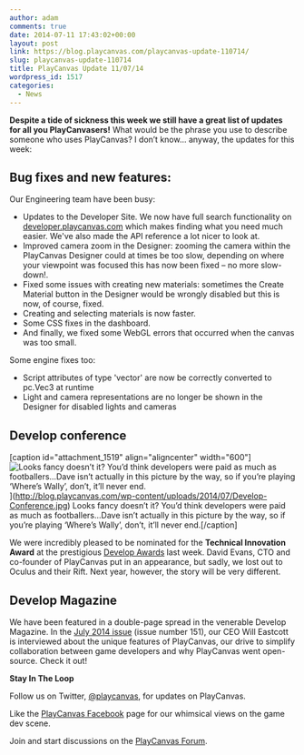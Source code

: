 ```yaml
---
author: adam
comments: true
date: 2014-07-11 17:43:02+00:00
layout: post
link: https://blog.playcanvas.com/playcanvas-update-110714/
slug: playcanvas-update-110714
title: PlayCanvas Update 11/07/14
wordpress_id: 1517
categories:
  - News
---
```


**Despite a tide of sickness this week we still have a great list of updates for all you PlayCanvasers!** What would be the phrase you use to describe someone who uses PlayCanvas? I don’t know... anyway, the updates for this week:

## **Bug fixes and new features:**

Our Engineering team have been busy:

- Updates to the Developer Site. We now have full search functionality on [developer.playcanvas.com](https://developer.playcanvas.com) which makes finding what you need much easier. We've also made the API reference a lot nicer to look at.
- Improved camera zoom in the Designer: zooming the camera within the PlayCanvas Designer could at times be too slow, depending on where your viewpoint was focused this has now been fixed – no more slow-down!.
- Fixed some issues with creating new materials: sometimes the Create Material button in the Designer would be wrongly disabled but this is now, of course, fixed.
- Creating and selecting materials is now faster.
- Some CSS fixes in the dashboard.
- And finally, we fixed some WebGL errors that occurred when the canvas was too small.

Some engine fixes too:

- Script attributes of type 'vector' are now be correctly converted to pc.Vec3 at runtime
- Light and camera representations are no longer be shown in the Designer for disabled lights and cameras

## **Develop conference**

[caption id="attachment_1519" align="aligncenter" width="600"]![Looks fancy doesn’t it?  You’d think developers were paid as much as footballers…Dave isn’t actually in this picture by the way, so if you’re playing ‘Where’s Wally’, don’t, it’ll never end.](https://blog.playcanvas.com/wp-content/uploads/2014/07/Develop-Conference.jpg)](http://blog.playcanvas.com/wp-content/uploads/2014/07/Develop-Conference.jpg) Looks fancy doesn’t it? You’d think developers were paid as much as footballers…Dave isn’t actually in this picture by the way, so if you’re playing ‘Where’s Wally’, don’t, it’ll never end.[/caption]

We were incredibly pleased to be nominated for the **Technical Innovation Award** at the prestigious [Develop Awards](http://www.developawards.com/) last week. David Evans, CTO and co-founder of PlayCanvas put in an appearance, but sadly, we lost out to Oculus and their Rift. Next year, however, the story will be very different.

## **Develop Magazine**

We have been featured in a double-page spread in the venerable Develop Magazine. In the [July 2014 issue](http://www.develop-online.net/magazine/digital-edition) (issue number 151), our CEO Will Eastcott is interviewed about the unique features of PlayCanvas, our drive to simplify collaboration between game developers and why PlayCanvas went open-source. Check it out!

**Stay In The Loop**

Follow us on Twitter, [@playcanvas](https://twitter.com/playcanvas), for updates on PlayCanvas.

Like the [PlayCanvas Facebook](https://facebook.com/playcanvas) page for our whimsical views on the game dev scene.

Join and start discussions on the [PlayCanvas Forum](https://forum.playcanvas.com/).
